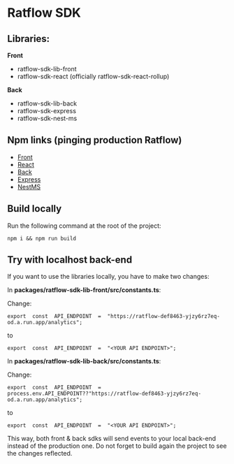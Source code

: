 # Ratflow SDK

## Libraries:

 **Front**
 - ratflow-sdk-lib-front
 - ratflow-sdk-react (officially ratflow-sdk-react-rollup)

**Back**
 - ratflow-sdk-lib-back
 - ratflow-sdk-express
 - ratflow-sdk-nest-ms

## Npm links (pinging production Ratflow)
 - [Front](https://www.npmjs.com/package/ratflow-sdk-lib-front)
 - [React](https://www.npmjs.com/package/ratflow-sdk-react-rollup)
 - [Back](https://www.npmjs.com/package/ratflow-sdk-lib-back)
 - [Express](https://www.npmjs.com/package/ratflow-sdk-express)
 - [NestMS](https://www.npmjs.com/package/ratflow-sdk-nest-ms)
  
## Build locally

Run the following command at the root of the project:

    npm i && npm run build

## Try with localhost back-end
If you want to use the libraries locally, you have to make two changes:

In **packages/ratflow-sdk-lib-front/src/constants.ts**:

Change:

    export  const  API_ENDPOINT  =  "https://ratflow-def8463-yjzy6rz7eq-od.a.run.app/analytics";
    
to

    export  const  API_ENDPOINT  =  "<YOUR API ENDPOINT>";

In **packages/ratflow-sdk-lib-back/src/constants.ts**:

Change:

    export  const  API_ENDPOINT  =  process.env.API_ENDPOINT??"https://ratflow-def8463-yjzy6rz7eq-od.a.run.app/analytics";
    
to

    export  const  API_ENDPOINT  =  "<YOUR API ENDPOINT>";

This way, both front & back sdks will send events to your local back-end instead of the production one. Do not forget to build again the project to see the changes reflected.
